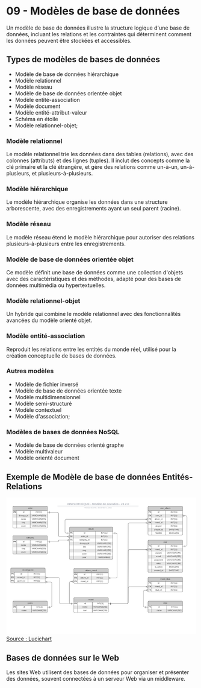 # 09 - Modèles de base de données

Un modèle de base de données illustre la structure logique d'une base de données, incluant les relations et les contraintes qui déterminent comment les données peuvent être stockées et accessibles.

## Types de modèles de bases de données

- Modèle de base de données hiérarchique
- Modèle relationnel
- Modèle réseau
- Modèle de base de données orientée objet
- Modèle entité-association
- Modèle document
- Modèle entité-attribut-valeur
- Schéma en étoile
- Modèle relationnel-objet;

### Modèle relationnel

Le modèle relationnel trie les données dans des tables (relations), avec des colonnes (attributs) et des lignes (tuples). Il inclut des concepts comme la clé primaire et la clé étrangère, et gère des relations comme un-à-un, un-à-plusieurs, et plusieurs-à-plusieurs.

### Modèle hiérarchique

Le modèle hiérarchique organise les données dans une structure arborescente, avec des enregistrements ayant un seul parent (racine).

### Modèle réseau

Le modèle réseau étend le modèle hiérarchique pour autoriser des relations plusieurs-à-plusieurs entre les enregistrements.

### Modèle de base de données orientée objet

Ce modèle définit une base de données comme une collection d'objets avec des caractéristiques et des méthodes, adapté pour des bases de données multimédia ou hypertextuelles.

### Modèle relationnel-objet

Un hybride qui combine le modèle relationnel avec des fonctionnalités avancées du modèle orienté objet.

### Modèle entité-association

Reproduit les relations entre les entités du monde réel, utilisé pour la création conceptuelle de bases de données.

### Autres modèles

- Modèle de fichier inversé
- Modèle de base de données orientée texte
- Modèle multidimensionnel
- Modèle semi-structuré
- Modèle contextuel
- Modèle d'association;

### Modèles de bases de données NoSQL

- Modèle de base de données orienté graphe
- Modèle multivaleur
- Modèle orienté document

## Exemple de Modèle de base de données Entités-Relations
![Exemple de diagramme d'État](img/10a_exemple.png)  
[Source : Lucichart](https://www.lucidchart.com/pages/fr/quest-ce-quun-modele-de-base-de-donnees)

## Bases de données sur le Web

Les sites Web utilisent des bases de données pour organiser et présenter des données, souvent connectées à un serveur Web via un middleware.
